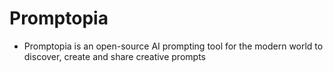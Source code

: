 # Promptopia

- Promptopia is an open-source AI prompting tool for the modern world to discover, create and share creative prompts